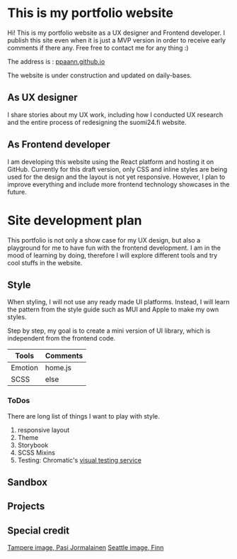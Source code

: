 # This is my portfolio website

Hi! This is my portfolio website as a UX designer and Frontend developer. I publish this site even when it is just a MVP version in order to receive early comments if there any. Free free to contact me for any thing :)

The address is : [ppaann.github.io](https://ppaann.github.io/)

The website is under construction and updated on daily-bases.

## As UX designer

I share stories about my UX work, including how I conducted UX research and the entire process of redesigning the suomi24.fi website.

## As Frontend developer

I am developing this website using the React platform and hosting it on GitHub. Currently for this draft version, only CSS and inline styles are being used for the design and the layout is not yet responsive. However, I plan to improve everything and include more frontend technology showcases in the future.


# Site development plan

This portfolio is not only a show case for my UX design, but also a playground for me to have fun with the frontend development. I am in the mood of learning by doing, therefore I will explore different tools and try cool stuffs in the website. 


## Style

When styling, I will not use any ready made UI platforms. Instead, I will learn the pattern from the style guide such as MUI and Apple to make my own styles. 

Step by step, my goal is to create a mini version of UI library, which is independent from the frontend code.

Tools | Comments
----- | -----
Emotion | home.js
SCSS | else

### ToDos

There are long list of things I want to play with style. 

1. responsive layout
2. Theme
3. Storybook
4. SCSS Mixins
5. Testing: Chromatic's [visual testing service](https://www.chromatic.com/features/test?ref=storybookblog.ghost.io)


## Sandbox
## Projects


## Special credit 

[Tampere image, Pasi Jormalainen](https://unsplash.com/photos/6THNtyrXObA)
[Seattle image, Finn](https://unsplash.com/photos/29ZSbVc_4V0)
